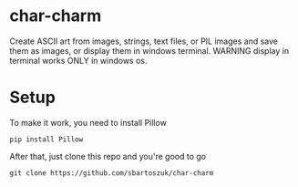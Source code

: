 # char-charm
Create ASCII art from images, strings, text files, or PIL images and save them as images, or display them in windows terminal. WARNING display in terminal works ONLY in windows os.

# Setup
To make it work, you need to install Pillow

```
pip install Pillow
```

After that, just clone this repo and you're good to go

```
git clone https://github.com/sbartoszuk/char-charm
```
